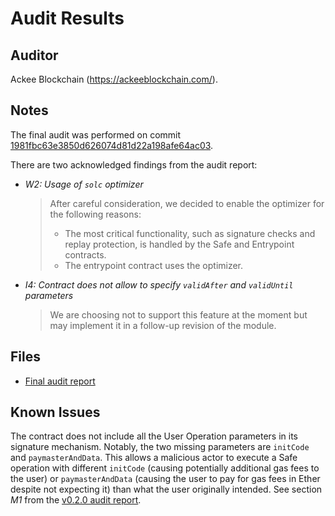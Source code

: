 # Audit Results

## Auditor

Ackee Blockchain (<https://ackeeblockchain.com/>).

## Notes

The final audit was performed on commit [1981fbc63e3850d626074d81d22a198afe64ac03](https://github.com/safe-global/safe-modules/tree/1981fbc63e3850d626074d81d22a198afe64ac03).

There are two acknowledged findings from the audit report:

- _W2: Usage of `solc` optimizer_
  > After careful consideration, we decided to enable the optimizer for the following reasons:
  >
  > - The most critical functionality, such as signature checks and replay protection, is handled by the Safe and Entrypoint contracts.
  > - The entrypoint contract uses the optimizer.
- _I4: Contract does not allow to specify `validAfter` and `validUntil` parameters_
  > We are choosing not to support this feature at the moment but may implement it in a follow-up revision of the module.

## Files

- [Final audit report](audit-report-v1.1.pdf)

## Known Issues

The contract does not include all the User Operation parameters in its signature mechanism. Notably, the two missing parameters are `initCode` and `paymasterAndData`. This allows a malicious actor to execute a Safe operation with different `initCode` (causing potentially additional gas fees to the user) or `paymasterAndData` (causing the user to pay for gas fees in Ether despite not expecting it) than what the user originally intended. See section _M1_ from the [v0.2.0 audit report](../v0.2.0/audit-report-v2.0.pdf).
